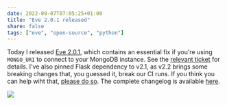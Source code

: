 ```yaml
---
date: 2022-09-07T07:05:25+01:00
title: "Eve 2.0.1 released"
share: false
tags: ["eve", "open-source", "python"]
---
```

Today I released [Eve 2.0.1][1], which contains an essential fix if you're
using `MONGO_URI` to connect to your MongoDB instance. See the [relevant
ticket][2] for details. I've also pinned Flask dependency to v2.1, as v2.2
brings some breaking changes that, you guessed it, break our CI runs. If you
think you can help wiht that, [please do so][3]. The complete changelog is
available [here][4].

![](/images/eve-2.0.1.png)



 [1]: https://pypi.org/project/Eve/2.0.1/
 [2]: https://github.com/pyeve/eve/issues/1478
 [3]: https://github.com/pyeve/eve/issues/1485
 [4]: https://docs.python-eve.org/en/stable/changelog.html
 [rss]: https://nicolaiarocci.com/index.xml
 [tw]: http://twitter.com/nicolaiarocci
 [nl]: https://buttondown.email/nicolaiarocci
